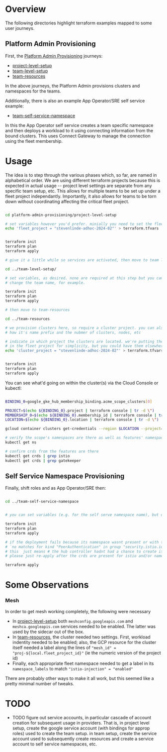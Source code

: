 
# Overview

The following directories highlight terraform examples mapped to some user journeys.

## Platform Admin Provisioning

First, the [Platform Admin Provisioning](./platform-admin-provisioning/) journeys:

 * [project-level-setup](./platform-admin-provisioning/project-level-setup/)
 * [team-level-setup](./platform-admin-provisioning/team-level-setup/)
 * [team-resources](./platform-admin-provisioning/team-resources/)

In the above journeys, the Platform Admin provisions clusters and namespaces for the teams.

Additionally, there is also an example App Operator/SRE self service example:

* [team-self-service-namespace](./platform-admin-provisioning/team-self-service-namespace/)

In this the App Operator self service creates a team specific namespace and then deploys a workload to it using connecting information from the bound clusters. This uses Connect Gateway to manage the connection using the fleet membership.

#  Usage

The idea is to step through the various phases which, so far, are named in alphabetical order. We are using different terraform projects because this is expected in actual usage -- project level settings are separate from any specific team setup, etc. This allows for multiple teams to be set up under a fleet project independantly. Importantly, it also allows for teams to be torn down without coordinating affecting the critical fleet project.



```bash

cd platform-admin-provisioning/project-level-setup

# set variables however you'd prefer. minially you need to set the fleet_project
echo 'fleet_project = "stevenlinde-adhoc-2024-02"' > terraform.tfvars


terraform init
terraform plan
terraform apply 

# give it a little while so services are activated, then move to team level

cd ../team-level-setup/

# set variables, as desired. none are required at this step but you can 
# change the team name, for example.

terraform init
terraform plan
terraform apply 

# then move to team-resources

cd ../team-resources

# we provision clusters here, so require a cluster project. you can also set
# how it's name prefix and the nubmer of clusters, nodes, etc

# indicate in which project the clusters are located. we're putting them
# in the fleet project for simplicity, but you could have them elsewhere
echo 'cluster_project = "stevenlinde-adhoc-2024-02"' > terraform.tfvars


terraform init
terraform plan
terraform apply 


```

You can see what'd going on within the cluster(s) via the Cloud Console or kubectl:

```bash

BINDING_0=google_gke_hub_membership_binding.acme_scope_clusters[0]

PROJECT=$(echo ${BINDING_0}.project | terraform console | tr -d \")
MEMBERSHIP_0=$(echo ${BINDING_0}.membership_id | terraform console | tr -d \")
LOCATION=$(echo ${BINDING_0}.location | terraform console | tr -d \")

gcloud container clusters get-credentials --region $LOCATION --project=$PROJECT $MEMBERSHIP_0   

# verify the scope's namespaces are there as well as features' namespaces
kubectl get ns

# confirm crds from the features are there
kubectl get crds | grep istio
kubectl get crds | grep gatekeeper


```

## Self Service Namespace Provisioning

Finally, shift roles and as App Operator/SRE then:

```bash

cd ../team-self-service-namespace


# you can set variables (e.g. for the self serve namespace name), but defaults work ok

terraform init
terraform plan
terraform apply 

# if the deployment fails because its namespace wasnt present or with the error 
# `no matches for kind "PeerAuthentication" in group "security.istio.io"`, 
# this  just means # the hub controller hadnt had a chance to create it yet.  
# please just re-apply after the crds are present for istio and/or namespace appears.

terraform apply 

```
# Some Observations

### Mesh

In order to get mesh working completely, the following were necessary

* In [project-level-setup](./platform-admin-provisioning/project-level-setup/) both `meshconfig.googleapis.com` and `meshca.googleapis.com` services needed to be enabled.  The latter was used by the sidecar out of the box.
* In [team-resources](./platform-admin-provisioning/team-resources/), the cluster needed two settings. First, workload indentity needed to be enabled; also, the GCP resource for the cluster itself needed a label along the lines of `"mesh_id" = "proj-${local.fleet_project_id}"` (ie the numeric version of the project id)
* Finally, each appropriate fleet namespace needed to get a label in its `namespace_labels` to match `"istio-injection" = "enabled"`

There are probably other ways to make it all work, but this seemed like a pretty minimal number of tweaks.


# TODO

* TODO figure out service accounts, in particular cascade of account creation for subsequent usage in providers. That is, in project level setup, create the google service account (with bindings for approp roles) used to create the team setup. in team setup, create the service account used to subsequently create resources and create a service account to self service namespaces, etc.

